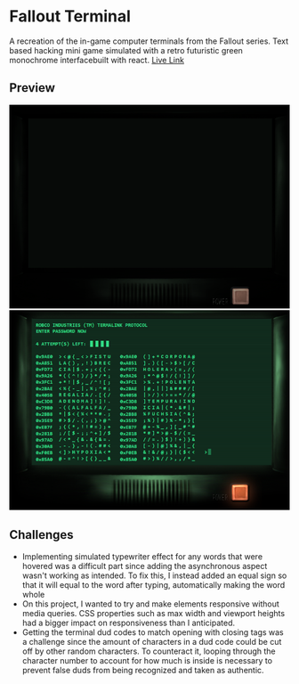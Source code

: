 # Fallout Terminal

A recreation of the in-game computer terminals from the Fallout series. Text based hacking mini game simulated with a retro futuristic 
green monochrome interfacebuilt with react. [Live Link](https://falloutterminalapp.netlify.app/)
## Preview
![Fallout Terminal Power Off](./src/previewimg/previewPowerOff.png)
![Fallout Terminal Power On](./src/previewimg/previewPowerOn.png)

## Challenges
- Implementing simulated typewriter effect for any words that were hovered was a difficult part since adding the asynchronous aspect wasn't working as intended. To fix this, I instead added an equal sign so that it will equal to the word after typing, automatically making the word whole
- On this project, I wanted to try and make elements responsive without media queries. CSS properties such as max width and viewport heights had a bigger impact on responsiveness than I anticipated.
- Getting the terminal dud codes to match opening with closing tags was a challenge since the amount of characters in a dud code could be cut off by other random characters. To counteract it, looping through the character number to account for how much is inside is necessary to prevent false duds from being recognized and taken as authentic. 


